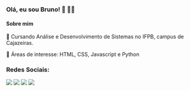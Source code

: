 ### Olá, eu sou Bruno! 👋 👨‍🎓

#### Sobre mim


📌 Cursando Análise e Desenvolvimento de Sistemas no IFPB, campus de Cajazeiras.

📌 Áreas de interesse: HTML, CSS, Javascript e Python

### Redes Sociais:

<div>
   <a href="https://www.youtube.com/channel/UCU69_wBFIdqrgx36klpd2pg" target="_blank"><img src="https://img.shields.io/badge/YouTube-FF0000?style=for-the-badge&logo=youtube&logoColor=white" target="_blank"></a>
  <a href="https://instagram.com/brunovasconcelosz" target="_blank"><img src="https://img.shields.io/badge/-Instagram-%23E4405F?style=for-the-badge&logo=instagram&logoColor=white" target="_blank"></a>
  <a href="https://www.linkedin.com/in/bruno-vasconcelos-974a601b8/" target="_blank"><img src="https://img.shields.io/badge/-LinkedIn-%230077B5?style=for-the-badge&logo=linkedin&logoColor=white" target="_blank"></a> 
   <a href = "mailto:bvasconcelos710@gmail.com"><img src="https://img.shields.io/badge/-Gmail-%23333?style=for-the-badge&logo=gmail&logoColor=white" target="_blank"></a>
</div>
